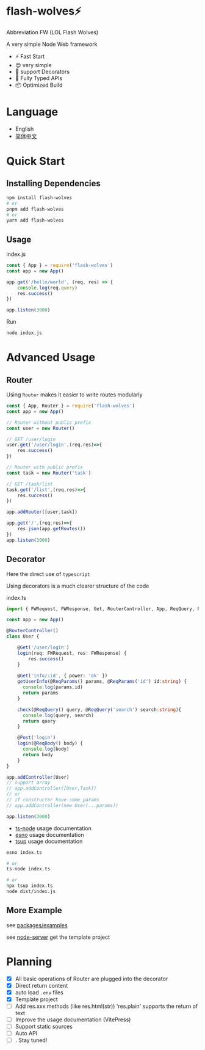 # flash-wolves⚡️

Abbreviation FW (LOL Flash Wolves)

A very simple Node Web framework

* ⚡️ Fast Start
* 😊 very simple 
* 🌟 support Decorators
* 🔑 Fully Typed APIs
* 📦 Optimized Build

# Language
* English
* [简体中文](./README-zh.md)

# Quick Start
## Installing Dependencies
```sh
npm install flash-wolves
# or
pnpm add flash-wolves
# or
yarn add flash-wolves
```

## Usage

index.js
```js
const { App } = require('flash-wolves')
const app = new App()

app.get('/hello/world', (req, res) => {
    console.log(req.query)
    res.success()
})

app.listen(3000)
```

Run
```sh
node index.js
```

# Advanced Usage
## Router
Using `Router` makes it easier to write routes modularly
```js
const { App, Router } = require('flash-wolves')
const app = new App()

// Router without public prefix
const user = new Router()

// GET /user/login
user.get('/user/login',(req,res)=>{
    res.success()
})

// Router with public prefix
const task = new Router('task')

// GET /task/list
task.get('/list',(req,res)=>{
    res.success()
})

app.addRouter([user,task])

app.get('/',(req,res)=>{
    res.json(app.getRoutes())
})
app.listen(3000)
```

## Decorator
Here the direct use of `typescript`

Using decorators is a much clearer structure of the code

index.ts
```ts
import { FWRequest, FWResponse, Get, RouterController, App, ReqQuery, ReqParams } from 'flash-wolves'

const app = new App()

@RouterController()
class User {

    @Get('/user/login')
    login(req: FWRequest, res: FWResponse) {
        res.success()
    }
    
    @Get('info/:id', { power: 'ok' })
    getUserInfo(@ReqParams() params, @ReqParams('id') id:string) {
      console.log(params,id)
      return params
    }

    check(@ReqQuery() query, @ReqQuery('search') search:string){
      console.log(query, search)
      return query
    }

    @Post('login')
    login(@ReqBody() body) {
      console.log(body)
      return body
    }
}

app.addController(User)
// support array
// app.addController([User,Task])
// or 
// if constructor have some params
// app.addController(new User(...params))

app.listen(3000)
```
* [ts-node](https://www.npmjs.com/package/ts-node) usage documentation
* [esno](https://www.npmjs.com/package/esno) usage documentation
* [tsup](https://www.npmjs.com/package/tsup) usage documentation

```sh
esno index.ts

# or
ts-node index.ts

# or 
npx tsup index.ts
node dist/index.js
```

## More Example
see [packages/examples](./packages/examples)

see [node-server](https://github.com/atqq/node-server) get the template project
# Planning
* [x] All basic operations of Router are plugged into the decorator
* [x] Direct return content 
* [x] auto load `.env` files 
* [x] Template project
* [ ] Add res.xxx methods (like res.html(str)) 'res.plain' supports the return of text
* [ ] Improve the usage documentation (VitePress)
* [ ] Support static sources
* [ ] Auto API
* [ ] . Stay tuned!